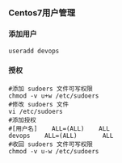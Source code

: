 ### Centos7用户管理

#### 添加用户

`useradd devops`

#### 授权

```
#添加 sudoers 文件可写权限
chmod -v u+w /etc/sudoers
#修改 sudoers 文件
vi /etc/sudoers
#添加授权
#[用户名]    ALL=(ALL)    ALL 
devops    ALL=(ALL)       ALL
#收回 sudoers 文件可写权限
chmod -v u-w /etc/sudoers
```



